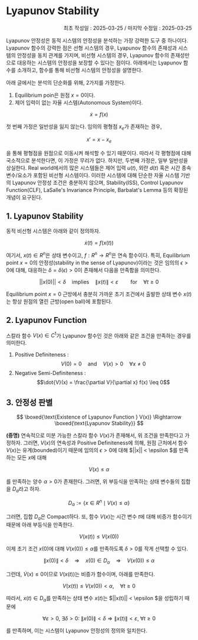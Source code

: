 # Lyapunov Stability
<p align="right">
최초 작성일 : 2025-03-25 / 마지막 수정일 : 2025-03-25
</p>

Lyapunov 안정성은 동적 시스템의 안정성을 분석하는 가장 강력한 도구 중 하나이다. Lyapunov 함수의 강력한 점은 선형 시스템의 경우, Lyapunov 함수의 존재성과 시스템의 안정성을 동치 관계를 가지며, 비선형 시스템의 경우, Lyapunov 함수의 존재성만으로 대응하는 시스템의 안정성을 보장할 수 있다는 점이다. 아래에서는 Lyapunov 함수를 소개하고, 함수를 통해 비선형 시스템의 안정성을 설명한다.

아래 글에서는 분석의 단순화를 위해, 2가지를 가정한다. 

1. Equilibrium poin은 원점 $x = 0$이다.
2. 제어 입력이 없는 자율 시스템(Autonomous System)이다.

$$
\dot{x} = f(x)
$$

첫 번째 가정은 일반성을 잃지 않는다. 임의의 평형점 $x_e$가 존재하는 경우, 

$$
x' = x - x_e
$$

을 통해 평형점을 원점으로 이동시켜 해석할 수 있기 때문이다. 따라서 각 평형점에 대해 국소적으로 분석한다면, 이 가정은 무리가 없다. 하지만, 두번째 가정은, 일부 일반성을 상실한다. Real world에서의 많은 시스템들은 제어 입력 $u(t)$, 외란 $d(t)$ 혹은 시간 종속 변수/요소가 포함된 비선형 시스템이다. 이러한 시스템에 대해 단순한 자율 시스템 기반의 Lyapunov 안정성 조건은 충분하지 않으며, Stability(ISS), Control Lyapunov Function(CLF), LaSalle's Invariance Principle, Barbalat's Lemma 등의 확장된 개념이 요구된다.

## 1. Lyapunov Stability

동적 비선형 시스템은 아래와 같이 정의하자.

$$
\dot{x}(t) = f(x(t))
$$

여기서, $x(t) \in R^n$은 상태 변수이고, $f: R^n \to R^n$은 연속 함수이다. 특히, Equilibrium point $x = 0$의 안정성(stability in the sense of Lyapunov)이라는 것은 임의의 $\epsilon > 0$에 대해, 대응하는 $\delta = \delta(\epsilon) > 0$이 존재해서 다음을 만족함을 의미한다.

$$
||x(0)|| < \delta \quad \text{implies} \quad \|x(t)\| < \varepsilon \quad \quad \text{for} \quad  \forall t \ge 0
$$

Equilibrium point $x = 0$ 근방에서 충분히 가까운 초기 조건에서 출발한 상태 변수 $x(t)$는 항상 원점의 열린 근방(open ball)에 포함된다.

## 2. Lyapunov Function

스칼라 함수 $V(x) \in C^{1}$가 Lyapunov 함수인 것은 아래와 같은 조건을 만족하는 경우를 의미한다.

1. Positive Definiteness :  
   $$V(0) = 0 \quad \text{and} \quad V(x) > 0 \quad \forall x \neq 0$$
2. Negative Semi-Definiteness :  
   $$\dot{V}(x) = \frac{\partial V}{\partial x} f(x) \leq 0$$



## 3. 안정성 판별

$$
\boxed{\text{Existence of Lyapunov Function } V(x)} \Rightarrow \boxed{\text{Lyapunov Stability}}
$$

**(증명)** 연속적으로 미분 가능한 스칼라 함수 $V(x)$가 존재해서, 위 조건을 만족한다고 가정하자. 그러면, $V(x)$의 연속성과 Positive Definiteness에 의해, 원점 근처에서 함수 $V(x)$는 유계(bounded)이기 때문에 임의의 $\epsilon > 0$에 대해 $||x|| < \epsilon $를 만족하는 모든 $x$에 대해

$$
V(x) \leq \alpha 
$$

를 만족하는 양수 $\alpha > 0$가 존재한다. 그러면, 위 부등식을 만족하는 상태 변수들의 집합을 $D_{a}$라고 하자.

$$
D_\alpha := \{x \in R^n \mid V(x) \leq \alpha \}
$$

그러면, 집합 $D_{a}$은 Compact하다. 또, 함수 $V(x)$는 시간 변수 $t$에 대해 비증가 함수이기 때문에 아래 부등식을 만족한다.

$$
V(x(t)) \leq V(x(0))
$$
  

이제 초기 조건 $x(0)$에 대해 $V(x(0)) \leq \alpha$를 만족하도록 $\delta > 0$를 작게 선택할 수 있다.

$$
\|x(0)\| < \delta \quad \Rightarrow \quad x(0) \in D_\alpha \quad \Rightarrow \quad V(x(0)) \leq \alpha
$$

그런데, $\dot{V}(x) \leq 0$이므로 $V(x(t))$는 비증가 함수이며, 아래를 만족한다.

$$
V(x(t)) \leq V(x(0)) < \alpha, \quad \forall t \geq 0
$$

따라서, $x(t) \in D_\alpha$를 만족하는 상태 변수 $x(t)$는 $||x(t)|| < \epsilon $을 성립하기 때문에


$$
\forall \varepsilon > 0,\ \exists \delta > 0:\ \|x(0)\| < \delta \Rightarrow \|x(t)\| < \varepsilon,\ \forall t \geq 0
$$

를 만족하며, 이는 시스템이 Lyapunov 안정성의 정의와 일치한다.
